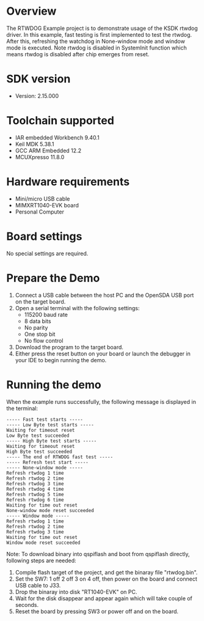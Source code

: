 Overview
========
The RTWDOG Example project is to demonstrate usage of the KSDK rtwdog driver.
In this example, fast testing is first implemented to test the rtwdog.
After this, refreshing the watchdog in None-window mode and window mode is executed.
Note rtwdog is disabled in SystemInit function which means rtwdog is disabled
after chip emerges from reset.

SDK version
===========
- Version: 2.15.000

Toolchain supported
===================
- IAR embedded Workbench  9.40.1
- Keil MDK  5.38.1
- GCC ARM Embedded  12.2
- MCUXpresso  11.8.0

Hardware requirements
=====================
- Mini/micro USB cable
- MIMXRT1040-EVK board
- Personal Computer

Board settings
==============
No special settings are required.

Prepare the Demo
================
1.  Connect a USB cable between the host PC and the OpenSDA USB port on the target board.
2.  Open a serial terminal with the following settings:
    - 115200 baud rate
    - 8 data bits
    - No parity
    - One stop bit
    - No flow control
3.  Download the program to the target board.
4.  Either press the reset button on your board or launch the debugger in your IDE to begin running the demo.

Running the demo
================
When the example runs successfully, the following message is displayed in the terminal:

~~~~~~~~~~~~~~~~~~~~~
----- Fast test starts -----
----- Low Byte test starts -----
Waiting for timeout reset
Low Byte test succeeded
----- High Byte test starts -----
Waiting for timeout reset
High Byte test succeeded
----- The end of RTWDOG fast test -----
----- Refresh test start -----
----- None-window mode -----
Refresh rtwdog 1 time
Refresh rtwdog 2 time
Refresh rtwdog 3 time
Refresh rtwdog 4 time
Refresh rtwdog 5 time
Refresh rtwdog 6 time
Waiting for time out reset
None-window mode reset succeeded
----- Window mode -----
Refresh rtwdog 1 time
Refresh rtwdog 2 time
Refresh rtwdog 3 time
Waiting for time out reset
Window mode reset succeeded
~~~~~~~~~~~~~~~~~~~~~

Note:
To download binary into qspiflash and boot from qspiflash directly, following steps are needed:
1. Compile flash target of the project, and get the binaray file "rtwdog.bin".
3. Set the SW7: 1 off 2 off 3 on 4 off, then power on the board and connect USB cable to J33.
4. Drop the binaray into disk "RT1040-EVK" on PC.
5. Wait for the disk disappear and appear again which will take couple of seconds.
7. Reset the board by pressing SW3 or power off and on the board.

